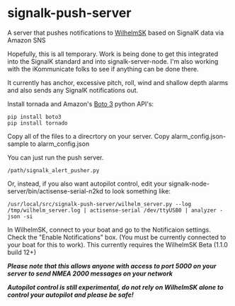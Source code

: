 # signalk-push-server
A server that pushes notifications to [WilhelmSK](https://itunes.apple.com/us/app/wilhelmsk/id1150499484?mt=8) based on SignalK data via Amazon SNS

Hopefully, this is all temporary. Work is being done to get this integrated into the SignalK standard and into signalk-server-node. I'm also working with the iKommunicate folks to see if anything can be done there.

It currently has anchor, excessive pitch, roll, wind and shallow depth alarms and also sends any SignalK notifications out.

Install tornada and Amazon's [Boto 3](https://aws.amazon.com/sdk-for-python/) python API's:

```
pip install boto3
pip install tornado
```

Copy all of the files to a direcrtory on your server. 
Copy alarm_config.json-sample to alarm_config.json

You can just run the push server.
```
/path/signalk_alert_pusher.py
```

Or, instead, if you also want autopilot control, edit your signalk-node-server/bin/actisense-serial-n2kd to look something like:

```
/usr/local/src/signalk-push-server/wilhelm_server.py --log /tmp/wilhelm_server.log | actisense-serial /dev/ttyUSB0 | analyzer -json -si
```


In WilhelmSK, connect to your boat and go to the Notificaion settings. Check the "Enable Notifications" box. (You must be currently connected to your boat for this to work).
This currently requires the WilhelmSK Beta (1.1.0 build 12+)




***Please note that this allows anyone with access to port 5000 on your server to send NMEA 2000 messages on your network***

***Autopilot control is still experimental, do not rely on WilhelmSK alone to control your autopilot and please be safe!***
